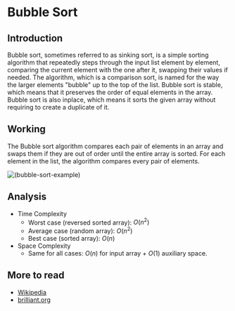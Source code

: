 # Bubble Sort

## Introduction
Bubble sort, sometimes referred to as sinking sort, is a simple sorting algorithm that repeatedly steps through the input list element by element, comparing the current element with the one after it, swapping their values if needed. The algorithm, which is a comparison sort, is named for the way the larger elements "bubble" up to the top of the list. Bubble sort is stable, which means that it preserves the order of equal elements in the array. Bubble sort is also inplace, which means it sorts the given array without requiring to create a duplicate of it.

## Working
The Bubble sort algorithm compares each pair of elements in an array and swaps them if they are out of order until the entire array is sorted. For each element in the list, the algorithm compares every pair of elements.

![(bubble-sort-example)](https://upload.wikimedia.org/wikipedia/commons/c/c8/Bubble-sort-example-300px.gif)

## Analysis
- Time Complexity
    - Worst case (reversed sorted array): $O(n^2)$
    - Average case (random array): $O(n^2)$
    - Best case (sorted array): $O(n)$
- Space Complexity
    - Same for all cases: $O(n)$ for input array + $O(1)$ auxiliary space.

## More to read
- [Wikipedia](https://en.wikipedia.org/wiki/Bubble_sort)
- [brilliant.org](https://brilliant.org/wiki/bubble-sort/)

